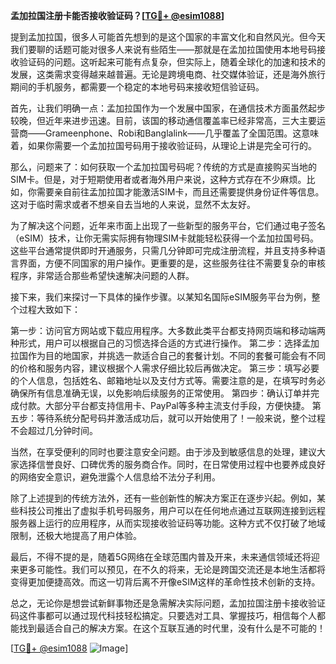**孟加拉国注册卡能否接收验证码？[[TG💪+ @esim1088](https://t.me/s/esim1088)]**

提到孟加拉国，很多人可能首先想到的是这个国家的丰富文化和自然风光。但今天我们要聊的话题可能对很多人来说有些陌生——那就是在孟加拉国使用本地号码接收验证码的问题。这听起来可能有点复杂，但实际上，随着全球化的加速和技术的发展，这类需求变得越来越普遍。无论是跨境电商、社交媒体验证，还是海外旅行期间的手机服务，都需要一个稳定的本地号码来接收短信验证码。

首先，让我们明确一点：孟加拉国作为一个发展中国家，在通信技术方面虽然起步较晚，但近年来进步迅速。目前，该国的移动通信覆盖率已经非常高，三大主要运营商——Grameenphone、Robi和Banglalink——几乎覆盖了全国范围。这意味着，如果你需要一个孟加拉国号码用于接收验证码，从理论上讲是完全可行的。

那么，问题来了：如何获取一个孟加拉国号码呢？传统的方式是直接购买当地的SIM卡。但是，对于短期使用者或者海外用户来说，这种方式存在不少麻烦。比如，你需要亲自前往孟加拉国才能激活SIM卡，而且还需要提供身份证件等信息。这对于临时需求或者不想亲自去当地的人来说，显然不太友好。

为了解决这个问题，近年来市面上出现了一些新型的服务平台，它们通过电子签名（eSIM）技术，让你无需实际拥有物理SIM卡就能轻松获得一个孟加拉国号码。这些平台通常提供即时开通服务，只需几分钟即可完成注册流程，并且支持多种语言界面，方便不同国家的用户操作。更重要的是，这些服务往往不需要复杂的审核程序，非常适合那些希望快速解决问题的人群。

接下来，我们来探讨一下具体的操作步骤。以某知名国际eSIM服务平台为例，整个过程大致如下：

第一步：访问官方网站或下载应用程序。大多数此类平台都支持网页端和移动端两种形式，用户可以根据自己的习惯选择合适的方式进行操作。
第二步：选择孟加拉国作为目的地国家，并挑选一款适合自己的套餐计划。不同的套餐可能会有不同的价格和服务内容，建议根据个人需求仔细比较后再做决定。
第三步：填写必要的个人信息，包括姓名、邮箱地址以及支付方式等。需要注意的是，在填写时务必确保所有信息准确无误，以免影响后续服务的正常使用。
第四步：确认订单并完成付款。大部分平台都支持信用卡、PayPal等多种主流支付手段，方便快捷。
第五步：等待系统分配号码并激活成功后，就可以开始使用了！一般来说，整个过程不会超过几分钟时间。

当然，在享受便利的同时也要注意安全问题。由于涉及到敏感信息的处理，建议大家选择信誉良好、口碑优秀的服务商合作。同时，在日常使用过程中也要养成良好的网络安全意识，避免泄露个人信息给不法分子利用。

除了上述提到的传统方法外，还有一些创新性的解决方案正在逐步兴起。例如，某些科技公司推出了虚拟手机号码服务，用户可以在任何地点通过互联网连接到远程服务器上运行的应用程序，从而实现接收验证码等功能。这种方式不仅打破了地域限制，还极大地提高了用户体验。

最后，不得不提的是，随着5G网络在全球范围内普及开来，未来通信领域还将迎来更多可能性。我们可以预见，在不久的将来，无论是跨国交流还是本地生活都将变得更加便捷高效。而这一切背后离不开像eSIM这样的革命性技术创新的支持。

总之，无论你是想尝试新鲜事物还是急需解决实际问题，孟加拉国注册卡接收验证码这件事都可以通过现代科技轻松搞定。只要选对工具、掌握技巧，相信每个人都能找到最适合自己的解决方案。在这个互联互通的时代里，没有什么是不可能的！

[[TG💪+ @esim1088](https://t.me/s/esim1088) ![Image](https://i.postimg.cc/4NQfJmqS/Snipaste-2025-05-13-00-14-12.png)]